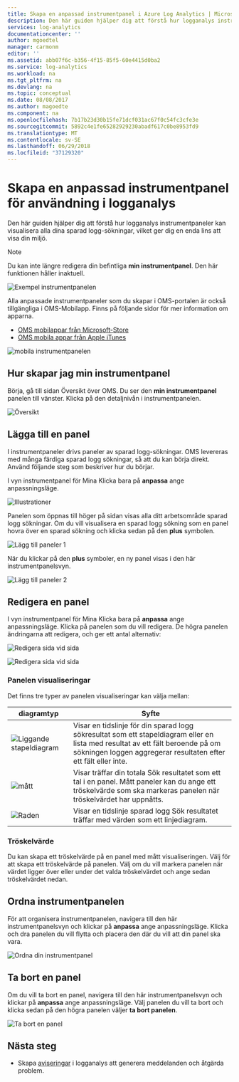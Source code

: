 ```yaml
---
title: Skapa en anpassad instrumentpanel i Azure Log Analytics | Microsoft Docs
description: Den här guiden hjälper dig att förstå hur logganalys instrumentpaneler kan visualisera alla dina sparad logg-sökningar, vilket ger dig en enda lins att visa din miljö.
services: log-analytics
documentationcenter: ''
author: mgoedtel
manager: carmonm
editor: ''
ms.assetid: abb07f6c-b356-4f15-85f5-60e4415d0ba2
ms.service: log-analytics
ms.workload: na
ms.tgt_pltfrm: na
ms.devlang: na
ms.topic: conceptual
ms.date: 08/08/2017
ms.author: magoedte
ms.component: na
ms.openlocfilehash: 7b17b23d30b15fe71dcf031ac67f0c54fc3cfe3e
ms.sourcegitcommit: 5892c4e1fe65282929230abadf617c0be8953fd9
ms.translationtype: MT
ms.contentlocale: sv-SE
ms.lasthandoff: 06/29/2018
ms.locfileid: "37129320"
---
```

# <a name="create-a-custom-dashboard-for-use-in-log-analytics"></a>Skapa en anpassad instrumentpanel för användning i logganalys

Den här guiden hjälper dig att förstå hur logganalys instrumentpaneler kan visualisera alla dina sparad logg-sökningar, vilket ger dig en enda lins att visa din miljö.

>[!NOTE]
> Du kan inte längre redigera din befintliga **min instrumentpanel**. Den här funktionen håller inaktuell.

![Exempel instrumentpanelen](./media/log-analytics-dashboards/oms-dashboards-example-dash.png)

Alla anpassade instrumentpaneler som du skapar i OMS-portalen är också tillgängliga i OMS-Mobilapp. Finns på följande sidor för mer information om apparna.

* [OMS mobilappar från Microsoft-Store](http://www.windowsphone.com/store/app/operational-insights/4823b935-83ce-466c-82bb-bd0a3f58d865)
* [OMS mobila appar från Apple iTunes](https://itunes.apple.com/app/microsoft-operations-management/id1042424859?mt=8)

![mobila instrumentpanelen](./media/log-analytics-dashboards/oms-search-mobile.png)

## <a name="how-do-i-create-my-dashboard"></a>Hur skapar jag min instrumentpanel
Börja, gå till sidan Översikt över OMS. Du ser den **min instrumentpanel** panelen till vänster. Klicka på den detaljnivån i instrumentpanelen.

![Översikt](./media/log-analytics-dashboards/oms-dashboards-overview.png)

## <a name="adding-a-tile"></a>Lägga till en panel
I instrumentpaneler drivs paneler av sparad logg-sökningar. OMS levereras med många färdiga sparad logg sökningar, så att du kan börja direkt. Använd följande steg som beskriver hur du börjar.

I vyn instrumentpanel för Mina Klicka bara på **anpassa** ange anpassningsläge.

![Illustrationer](./media/log-analytics-dashboards/oms-dashboards-pictorial01.png)

 Panelen som öppnas till höger på sidan visas alla ditt arbetsområde sparad logg sökningar. Om du vill visualisera en sparad logg sökning som en panel hovra över en sparad sökning och klicka sedan på den **plus** symbolen.

![Lägg till paneler 1](./media/log-analytics-dashboards/oms-dashboards-pictorial02.png)

När du klickar på den **plus** symboler, en ny panel visas i den här instrumentpanelsvyn.

![Lägg till paneler 2](./media/log-analytics-dashboards/oms-dashboards-pictorial03.png)

## <a name="edit-a-tile"></a>Redigera en panel
I vyn instrumentpanel för Mina Klicka bara på **anpassa** ange anpassningsläge. Klicka på panelen som du vill redigera. De högra panelen ändringarna att redigera, och ger ett antal alternativ:

![Redigera sida vid sida](./media/log-analytics-dashboards/oms-dashboards-pictorial04.png)

![Redigera sida vid sida](./media/log-analytics-dashboards/oms-dashboards-pictorial05.png)

### <a name="tile-visualizations"></a>Panelen visualiseringar
Det finns tre typer av panelen visualiseringar kan välja mellan:

| diagramtyp | Syfte |
| --- | --- |
| ![Liggande stapeldiagram](./media/log-analytics-dashboards/oms-dashboards-bar-chart.png) |Visar en tidslinje för din sparad logg sökresultat som ett stapeldiagram eller en lista med resultat av ett fält beroende på om sökningen loggen aggregerar resultaten efter ett fält eller inte. |
| ![mått](./media/log-analytics-dashboards/oms-dashboards-metric.png) |Visar träffar din totala Sök resultatet som ett tal i en panel. Mått paneler kan du ange ett tröskelvärde som ska markeras panelen när tröskelvärdet har uppnåtts. |
| ![Raden](./media/log-analytics-dashboards/oms-dashboards-line.png) |Visar en tidslinje sparad logg Sök resultatet träffar med värden som ett linjediagram. |

### <a name="threshold"></a>Tröskelvärde
Du kan skapa ett tröskelvärde på en panel med mått visualiseringen. Välj för att skapa ett tröskelvärde på panelen. Välj om du vill markera panelen när värdet ligger över eller under det valda tröskelvärdet och ange sedan tröskelvärdet nedan.

## <a name="organizing-the-dashboard"></a>Ordna instrumentpanelen
För att organisera instrumentpanelen, navigera till den här instrumentpanelsvyn och klickar på **anpassa** ange anpassningsläge. Klicka och dra panelen du vill flytta och placera den där du vill att din panel ska vara.

![Ordna din instrumentpanel](./media/log-analytics-dashboards/oms-dashboards-organize.png)

## <a name="remove-a-tile"></a>Ta bort en panel
Om du vill ta bort en panel, navigera till den här instrumentpanelsvyn och klickar på **anpassa** ange anpassningsläge. Välj panelen du vill ta bort och klicka sedan på den högra panelen väljer **ta bort panelen**.

![Ta bort en panel](./media/log-analytics-dashboards/oms-dashboards-remove-tile.png)

## <a name="next-steps"></a>Nästa steg
* Skapa [aviseringar](log-analytics-alerts.md) i logganalys att generera meddelanden och åtgärda problem.
